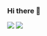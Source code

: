 ### Hi there 👋
![](https://github-readme-stats.vercel.app/api?username=sapirmadmon&show_icons=true&theme=radical&line_height=33)
![](https://github-readme-stats.vercel.app/api/top-langs/?username=sapirmadmon&hide=css,C%23%0A,html&theme=radical)
